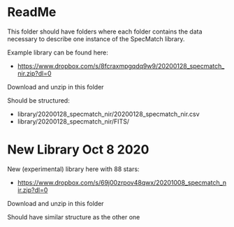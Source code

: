 # ReadMe
This folder should have folders where each folder contains the data necessary to describe one instance of the SpecMatch library.

Example library can be found here:

- https://www.dropbox.com/s/8fcraxmpgqdq9w9/20200128_specmatch_nir.zip?dl=0

Download and unzip in this folder

Should be structured:
- library/20200128_specmatch_nir/20200128_specmatch_nir.csv
- library/20200128_specmatch_nir/FITS/

# New Library Oct 8 2020

New (experimental) library here with 88 stars:

- https://www.dropbox.com/s/69j00zrpov48qwx/20201008_specmatch_nir.zip?dl=0

Download and unzip in this folder

Should have similar structure as the other one
